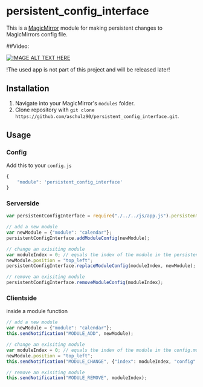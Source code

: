 # persistent_config_interface

This is a [MagicMirror](https://github.com/MichMich/MagicMirror) module for making persistent changes to MagicMirrors config file.

##Video:

[![IMAGE ALT TEXT HERE](https://img.youtube.com/vi/hUUipBgShb4/0.jpg)](https://www.youtube.com/watch?v=hUUipBgShb4)

!The used app is not part of this project and will be released later!

## Installation

1. Navigate into your MagicMirror's `modules` folder.
2. Clone repository with `git clone https://github.com/aschulz90/persistent_config_interface.git`.

## Usage

### Config

Add this to your `config.js`

```javascript
{
    "module": 'persistent_config_interface'
}
```

### Serverside

```javascript
var persistentConfigInterface = require("./../../js/app.js").persistentConfigInterface;

// add a new module
var newModule = {"module": "calendar"};
persistentConfigInterface.addModuleConfig(newModule);

// change an exisiting module
var moduleIndex = 0; // equals the index of the module in the persistentConfigInterface.getConfig().modules array
newModule.position = "top_left";
persistentConfigInterface.replaceModuleConfig(moduleIndex, newModule);

// remove an exisiting module
persistentConfigInterface.removeModuleConfig(moduleIndex);
```


### Clientside

inside a module function

```javascript
// add a new module
var newModule = {"module": "calendar"};
this.sendNotification("MODULE_ADD", newModule);

// change an exisiting module
var moduleIndex = 0; // equals the index of the module in the config.modules array
newModule.position = "top_left";
this.sendNotification("MODULE_CHANGE", {"index": moduleIndex, "config": newModule});

// remove an exisiting module
this.sendNotification("MODULE_REMOVE", moduleIndex);
```
